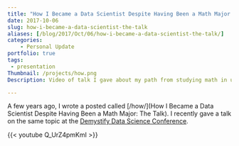 ```yaml
---
title: "How I Became a Data Scientist Despite Having Been a Math Major: The Talk"
date: 2017-10-06
slug: how-i-became-a-data-scientist-the-talk
aliases: [/blog/2017/Oct/06/how-i-became-a-data-scientist-the-talk/]
categories:
    - Personal Update
portfolio: true
tags:
 - presentation
Thumbnail: /projects/how.png
Description: Video of talk I gave about my path from studying math in undergrad to being a practicing data scientist.

---
```


A few years ago, I wrote a posted called [/how/](How I Became a Data Scientist Despite Having Been a Math Major: The Talk). I recently gave a talk on the same topic at the [Demystify Data Science Conference](https://www.thisismetis.com/demystifying-data-science).


{{< youtube Q_UrZ4pmKmI >}}